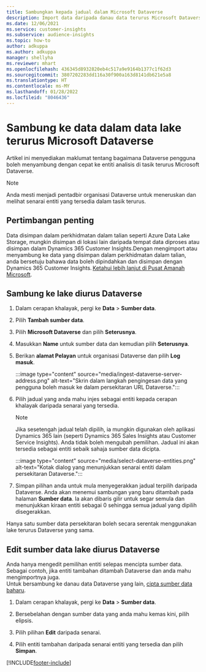 ```yaml
---
title: Sambungkan kepada jadual dalam Microsoft Dataverse
description: Import data daripada danau data terurus Microsoft Dataverse.
ms.date: 12/06/2021
ms.service: customer-insights
ms.subservice: audience-insights
ms.topic: how-to
author: adkuppa
ms.author: adkuppa
manager: shellyha
ms.reviewer: mhart
ms.openlocfilehash: 436345d8932820eb4c517a9e9164b1377c1f62d3
ms.sourcegitcommit: 3807202283dd116a30f900a163d8141db621e5a8
ms.translationtype: HT
ms.contentlocale: ms-MY
ms.lasthandoff: 01/28/2022
ms.locfileid: "8046436"
---
```

# <a name="connect-to-data-in-a-microsoft-dataverse-managed-data-lake"></a>Sambung ke data dalam data lake terurus Microsoft Dataverse



Artikel ini menyediakan maklumat tentang bagaimana Dataverse pengguna boleh menyambung dengan cepat ke entiti analisis di tasik terurus Microsoft Dataverse. 

> [!NOTE]
> Anda mesti menjadi pentadbir organisasi Dataverse untuk meneruskan dan melihat senarai entiti yang tersedia dalam tasik terurus.

## <a name="important-considerations"></a>Pertimbangan penting

Data disimpan dalam perkhidmatan dalam talian seperti Azure Data Lake Storage, mungkin disimpan di lokasi lain daripada tempat data diproses atau disimpan dalam Dynamics 365 Customer Insights.Dengan mengimport atau menyambung ke data yang disimpan dalam perkhidmatan dalam talian, anda bersetuju bahawa data boleh dipindahkan dan disimpan dengan Dynamics 365 Customer Insights. [Ketahui lebih lanjut di Pusat Amanah Microsoft](https://www.microsoft.com/trust-center).

## <a name="connect-to-a-dataverse-managed-lake"></a>Sambung ke lake diurus Dataverse

1. Dalam cerapan khalayak, pergi ke **Data** > **Sumber data**.

2. Pilih **Tambah sumber data**.

3. Pilih **Microsoft Dataverse** dan pilih **Seterusnya**.

4. Masukkan **Name** untuk sumber data dan kemudian pilih **Seterusnya**. 

5. Berikan **alamat Pelayan** untuk organisasi Dataverse dan pilih **Log masuk**.

   :::image type="content" source="media/ingest-dataverse-server-address.png" alt-text="Skrin dalam langkah pengingesan data yang pengguna boleh masuk ke dalam persekitaran URL Dataverse.":::

6. Pilih jadual yang anda mahu injes sebagai entiti kepada cerapan khalayak daripada senarai yang tersedia.    

   > [!NOTE]
   > Jika sesetengah jadual telah dipilih, ia mungkin digunakan oleh aplikasi Dynamics 365 lain (seperti Dynamics 365 Sales Insights atau Customer Service Insights). Anda tidak boleh mengubah pemilihan. Jadual ini akan tersedia sebagai entiti sebaik sahaja sumber data dicipta.

   :::image type="content" source="media/select-dataverse-entities.png" alt-text="Kotak dialog yang menunjukkan senarai entiti dalam persekitaran Dataverse.":::

7. Simpan pilihan anda untuk mula menyegerakkan jadual terpilih daripada Dataverse. Anda akan menemui sambungan yang baru ditambah pada halaman **Sumber data**. Ia akan dibaris gilir untuk segar semula dan menunjukkan kiraan entiti sebagai 0 sehingga semua jadual yang dipilih disegerakkan.

Hanya satu sumber data persekitaran boleh secara serentak menggunakan lake terurus Dataverse yang sama.

## <a name="edit-a-dataverse-managed-lake-data-source"></a>Edit sumber data lake diurus Dataverse

Anda hanya mengedit pemilihan entiti selepas mencipta sumber data. Sebagai contoh, jika entiti tambahan ditambah Dataverse dan anda mahu mengimportnya juga.    
Untuk bersambung ke danau data Dataverse yang lain, [cipta sumber data baharu](#connect-to-a-dataverse-managed-lake).

1. Dalam cerapan khalayak, pergi ke **Data** > **Sumber data**.

2. Bersebelahan dengan sumber data yang anda mahu kemas kini, pilih elipsis.

3. Pilih pilihan **Edit** daripada senarai.

4. Pilih entiti tambahan daripada senarai entiti yang tersedia dan pilih **Simpan**.

[!INCLUDE[footer-include](../includes/footer-banner.md)]
